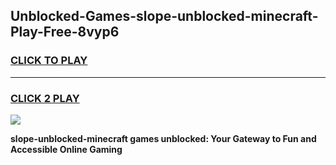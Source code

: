 
## Unblocked-Games-slope-unblocked-minecraft-Play-Free-8vyp6
<h3>
<a href="https://premium76.site?title=slope-unblocked-minecraft&ref=19M">CLICK TO PLAY</a></h3>
<hr>

<h3>
<a href="https://premium76.site?title=slope-unblocked-minecraft&ref=19M">CLICK 2 PLAY</a>
  
</h3>

<a href="https://premium76.site?title=slope-unblocked-minecraft&ref=19M"><img src="https://clearcache.store/games.png"></a>


**slope-unblocked-minecraft games unblocked: Your Gateway to Fun and Accessible Online Gaming**
